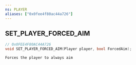 ```yaml
---
ns: PLAYER
aliases: ["0x0fee4f80ac44a726"]
---
```

## SET_PLAYER_FORCED_AIM

```c
// 0x0FEE4F80AC44A726
void SET_PLAYER_FORCED_AIM(Player player, bool ForcedAim);
```

```
Forces the player to always aim
```
